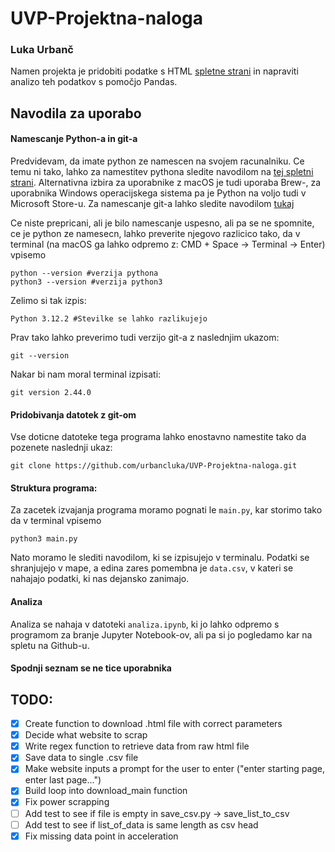 # UVP-Projektna-naloga

### Luka Urbanč
Namen projekta je pridobiti podatke s HTML [spletne strani](https://www.cars-data.com/en/all-cars.html) in napraviti analizo teh podatkov s pomočjo Pandas.

## Navodila za uporabo
#### Namescanje Python-a in git-a
Predvidevam, da imate python ze namescen na svojem racunalniku. Ce temu ni tako, lahko za namestitev pythona sledite navodilom na [tej spletni strani](https://www.python.org/downloads/). Alternativna izbira za uporabnike z macOS je tudi uporaba Brew-, za uporabnika Windows operacijskega sistema pa je Python na voljo tudi v Microsoft Store-u. Za namescanje git-a lahko sledite navodilom [tukaj](https://github.com/git-guides/install-git)

Ce niste prepricani, ali je bilo namescanje uspesno, ali pa se ne spomnite, ce je python ze namesecn, lahko preverite njegovo razlicico tako, da v terminal (na macOS ga lahko odpremo z: CMD + Space -> Terminal -> Enter) vpisemo 

```console
python --version #verzija pythona
python3 --version #verzija python3
```

Zelimo si tak izpis:
```console 
Python 3.12.2 #Stevilke se lahko razlikujejo
```

Prav tako lahko preverimo tudi verzijo git-a z naslednjim ukazom:

```console 
git --version
```

Nakar bi nam moral terminal izpisati:
```console 
git version 2.44.0
```


#### Pridobivanja datotek z git-om
Vse doticne datoteke tega programa lahko enostavno namestite tako da pozenete naslednji ukaz:
```console 
git clone https://github.com/urbancluka/UVP-Projektna-naloga.git
```

#### Struktura programa:
Za zacetek izvajanja programa moramo pognati le `main.py`, kar storimo tako da v terminal vpisemo 
``` console 
python3 main.py
```
Nato moramo le slediti navodilom, ki se izpisujejo v terminalu. Podatki se shranjujejo v mape, a edina zares pomembna je `data.csv`, v kateri se nahajajo podatki, ki nas dejansko zanimajo. 

#### Analiza
Analiza se nahaja v datoteki `analiza.ipynb`, ki jo lahko odpremo s programom za branje Jupyter Notebook-ov, ali pa si jo pogledamo kar na spletu na Github-u.


#### Spodnji seznam se ne tice uporabnika

## TODO:
 - [x] Create function to download .html file with correct parameters
 - [x] Decide what website to scrap
 - [x] Write regex function to retrieve data from raw html file
 - [x] Save data to single .csv file
 - [x] Make website inputs a prompt for the user to enter ("enter starting page, enter last page...")
 - [x] Build loop into download_main function
 - [x] Fix power scrapping
 - [ ] Add test to see if file is empty in save_csv.py -> save_list_to_csv
 - [ ] Add test to see if list_of_data is same length as csv head
 - [x] Fix missing data point in acceleration